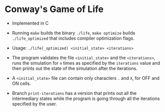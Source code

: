# Conway's Game of Life
- Implemented in C
- Running `make` builds the binary `./life`, `make optimize` builds `./life_optimized` that includes compiler optimization flags.
- Usage:
	`./life(_optimized) <initial_state> <iterations>`
- The program validates the file `<initial_state>` and the `<iterations>`, runs the simulation for `n` times as specified by the `iterations` value and then prints out the state of the simulation after the iterations.
- A `<initial_state>` file can contain only characters `.` and `X`, for OFF and ON cells.

- Branch `print-iterations` has a version that prints out all the intermediary states while the program is going through all the iterations specified by the user.
